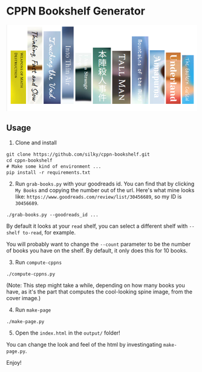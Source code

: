 # CPPN Bookshelf Generator

![](screenshot_1.png)


## Usage

1. Clone and install

```
git clone https://github.com/silky/cppn-bookshelf.git
cd cppn-bookshelf
# Make some kind of environment ...
pip install -r requirements.txt
```

2. Run `grab-books.py` with your goodreads id. You can find that by clicking
   `My Books` and copying the number out of the url. Here's what mine looks
   like: `https://www.goodreads.com/review/list/30456689`, so my ID is
   `30456689`.

```
./grab-books.py --goodreads_id ...
```

By default it looks at your `read` shelf, you can select a different shelf
with `--shelf to-read`, for example.

You will probably want to change the `--count` parameter to be the number of
books you have on the shelf. By default, it only does this for 10 books.


3. Run `compute-cppns`

```
./compute-cppns.py
```

(Note: This step might take a while, depending on how many books you have, as
it's the part that computes the cool-looking spine image, from the cover
image.)

4. Run `make-page`

```
./make-page.py
```

5. Open the `index.html` in the `output/` folder!

You can change the look and feel of the html by investingating `make-page.py`.

Enjoy!
